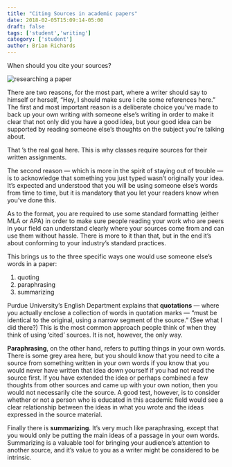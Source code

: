 ```yaml
---
title: "Citing Sources in academic papers"
date: 2018-02-05T15:09:14-05:00
draft: false
tags: ['student','writing']
category: ['student']
author: Brian Richards
---
```


When should you cite your sources?

![researching a paper](/images/pexels-photo-239548.jpeg)

There are two reasons, for the most part, where a writer should say to himself or herself, “Hey, I should make sure I cite some references here.” The first and most important reason is a deliberate choice you’ve made to back up your own writing with someone else’s writing in order to make it clear that not only did you have a good idea, but your good idea can be supported by reading someone else’s thoughts on the subject you're talking about.

That ’s the real goal here. This is why classes require sources for their written assignments.

The second reason — which is more in the spirit of staying out of trouble — is to acknowledge that something you just typed wasn’t originally your idea. It’s expected and understood that you will be using someone else’s words from time to time, but it is mandatory that you let your readers know when you’ve done this.

As to the format, you are required to use some standard formatting (either MLA or APA) in order to make sure people reading your work who are peers in your field can understand clearly where your sources come from and can use them without hassle. There is more to it than that, but in the end it’s about conforming to your industry’s standard practices.

This brings us to the three specific ways one would use someone else’s words in a paper: 

1. quoting
2. paraphrasing
3. summarizing 

Purdue University’s English Department explains that __quotations__ — where you actually enclose a collection of words in quotation marks — “must be identical to the original, using a narrow segment of the source.” (See what I did there?) This is the most common approach people think of when they think of using ‘cited’ sources. It is not, however, the only way.

__Paraphrasing__, on the other hand, refers to putting things in your own words. There is some grey area here, but you should know that you need to cite a source from something written in your own words if you know that you would never have written that idea down yourself if you had not read the source first. If you have extended the idea or perhaps combined a few thoughts from other sources and came up with your own notion, then you would not necessarily cite the source. A good test, however, is to consider whether or not a person who is educated in this academic field would see a clear relationship between the ideas in what you wrote and the ideas expressed in the source material.

Finally there is __summarizing__. It’s very much like paraphrasing, except that you would only be putting the main ideas of a passage in your own words. Summarizing is a valuable tool for bringing your audience’s attention to another source, and it’s value to you as a writer might be considered to be intrinsic.

